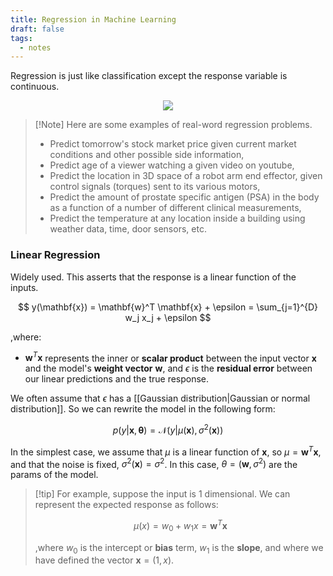```yaml
---
title: Regression in Machine Learning
draft: false
tags:
  - notes
---
```

 
Regression is just like classification except the response variable is continuous.

<div class="container" style="display: flex; justify-content: center; align-items: center;">
    <img src="../static/notes/mlapp_regression.png" style="max-width: 100%; height: auto;">
</div>

>[!Note] Here are some examples of real-word regression problems.
>* Predict tomorrow's stock market price given current market conditions and other possible side information,
>* Predict age of a viewer watching a given video on youtube,
>* Predict the location in 3D space of a robot arm end effector, given control signals (torques) sent to its various motors,
>* Predict the amount of prostate specific antigen (PSA) in the body as a function of a number of different clinical measurements,
>* Predict the temperature at any location inside a building using weather data, time, door sensors, etc.

### Linear Regression

Widely used. This asserts that the response is a linear function of the inputs.

$$
y(\mathbf{x}) = \mathbf{w}^T \mathbf{x} + \epsilon = \sum_{j=1}^{D} w_j x_j + \epsilon
$$

,where:
* $\mathbf{w}^T \mathbf{x}$ represents the inner or **scalar product** between the input vector $\mathbf{x}$ and the model's **weight vector** $\mathbf{w}$, and $\epsilon$ is the **residual error** between our linear predictions and the true response.

We often assume that $\epsilon$ has a [[Gaussian distribution|Gaussian or normal distribution]]. So we can rewrite the model in the following form:

$$
p(y | \mathbf{x}, \boldsymbol{\theta}) = \mathcal{N}(y | \mu(\mathbf{x}), \sigma^2(\mathbf{x}))
$$

In the simplest case, we assume that $\mu$ is a linear function of $\mathbf{x}$, so $\mu = \mathbf{w}^T \mathbf{x}$, and that the noise is fixed, $\sigma^2(\mathbf{x}) = \sigma^2$. In this case, $\theta = (\mathbf{w}, \sigma^2)$ are the params of the model.

>[!tip] For example, suppose the input is 1 dimensional. We can represent the expected response as follows:
>
>$$ \mu(x) = w_0 + w_1 x = \mathbf{w}^T \mathbf{x} $$
>
>,where $w_0$ is the intercept or **bias** term, $w_1$ is the **slope**, and where we have defined the vector $\mathbf{x} = (1,x)$.